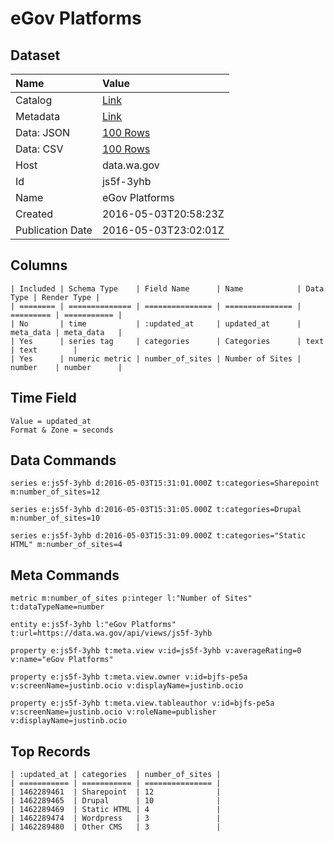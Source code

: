 # eGov Platforms

## Dataset

| Name | Value |
| :--- | :---- |
| Catalog | [Link](https://catalog.data.gov/dataset/egov-platforms) |
| Metadata | [Link](https://data.wa.gov/api/views/js5f-3yhb) |
| Data: JSON | [100 Rows](https://data.wa.gov/api/views/js5f-3yhb/rows.json?max_rows=100) |
| Data: CSV | [100 Rows](https://data.wa.gov/api/views/js5f-3yhb/rows.csv?max_rows=100) |
| Host | data.wa.gov |
| Id | js5f-3yhb |
| Name | eGov Platforms |
| Created | 2016-05-03T20:58:23Z |
| Publication Date | 2016-05-03T23:02:01Z |

## Columns

```ls
| Included | Schema Type    | Field Name      | Name            | Data Type | Render Type |
| ======== | ============== | =============== | =============== | ========= | =========== |
| No       | time           | :updated_at     | updated_at      | meta_data | meta_data   |
| Yes      | series tag     | categories      | Categories      | text      | text        |
| Yes      | numeric metric | number_of_sites | Number of Sites | number    | number      |
```

## Time Field

```ls
Value = updated_at
Format & Zone = seconds
```

## Data Commands

```ls
series e:js5f-3yhb d:2016-05-03T15:31:01.000Z t:categories=Sharepoint m:number_of_sites=12

series e:js5f-3yhb d:2016-05-03T15:31:05.000Z t:categories=Drupal m:number_of_sites=10

series e:js5f-3yhb d:2016-05-03T15:31:09.000Z t:categories="Static HTML" m:number_of_sites=4
```

## Meta Commands

```ls
metric m:number_of_sites p:integer l:"Number of Sites" t:dataTypeName=number

entity e:js5f-3yhb l:"eGov Platforms" t:url=https://data.wa.gov/api/views/js5f-3yhb

property e:js5f-3yhb t:meta.view v:id=js5f-3yhb v:averageRating=0 v:name="eGov Platforms"

property e:js5f-3yhb t:meta.view.owner v:id=bjfs-pe5a v:screenName=justinb.ocio v:displayName=justinb.ocio

property e:js5f-3yhb t:meta.view.tableauthor v:id=bjfs-pe5a v:screenName=justinb.ocio v:roleName=publisher v:displayName=justinb.ocio
```

## Top Records

```ls
| :updated_at | categories  | number_of_sites | 
| =========== | =========== | =============== | 
| 1462289461  | Sharepoint  | 12              | 
| 1462289465  | Drupal      | 10              | 
| 1462289469  | Static HTML | 4               | 
| 1462289474  | Wordpress   | 3               | 
| 1462289480  | Other CMS   | 3               | 
```